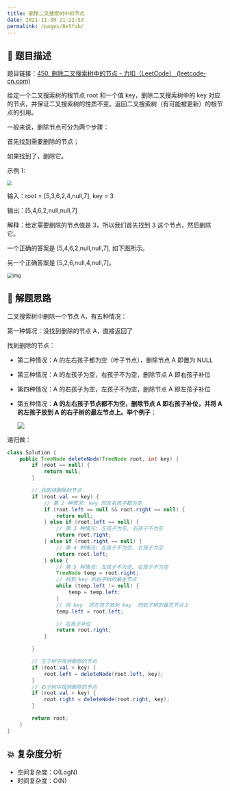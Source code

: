 ```yaml
---
title: 删除二叉搜索树中的节点
date: 2021-11-30 21:22:53
permalink: /pages/8e5fab/
---
```


## 📃 题目描述

题目链接：[450. 删除二叉搜索树中的节点 - 力扣（LeetCode） (leetcode-cn.com)](https://leetcode-cn.com/problems/delete-node-in-a-bst/)

给定一个二叉搜索树的根节点 root 和一个值 key，删除二叉搜索树中的 key 对应的节点，并保证二叉搜索树的性质不变。返回二叉搜索树（有可能被更新）的根节点的引用。

一般来说，删除节点可分为两个步骤：

首先找到需要删除的节点；

如果找到了，删除它。

示例 1:

<img src="https://assets.leetcode.com/uploads/2020/09/04/del_node_1.jpg" style="zoom:67%;" />

输入：root = [5,3,6,2,4,null,7], key = 3

输出：[5,4,6,2,null,null,7]

解释：给定需要删除的节点值是 3，所以我们首先找到 3 这个节点，然后删除它。

一个正确的答案是 [5,4,6,2,null,null,7], 如下图所示。

另一个正确答案是 [5,2,6,null,4,null,7]。

<img src="https://assets.leetcode.com/uploads/2020/09/04/del_node_supp.jpg" alt="img" style="zoom:80%;" />

## 🔔 解题思路

二叉搜索树中删除一个节点 A，有五种情况：

第一种情况：没找到删除的节点 A，直接返回了

找到删除的节点：

- 第二种情况：A 的左右孩子都为空（叶子节点），删除节点 A 即置为 NULL

- 第三种情况：A 的左孩子为空，右孩子不为空，删除节点 A 即右孩子补位

- 第四种情况：A 的右孩子为空，左孩子不为空，删除节点 A 即左孩子补位

- 第五种情况：**A 的左右孩子节点都不为空，删除节点 A 即右孩子补位，并将 A 的左孩子放到 A 的右子树的最左节点上。举个例子**：

  ![](https://cs-wiki.oss-cn-shanghai.aliyuncs.com/img/20220607115258.png)


递归做： 


```java
class Solution {
    public TreeNode deleteNode(TreeNode root, int key) {
        if (root == null) {
            return null;
        }

        // 找到待删除的节点
        if (root.val == key) {
            // 第 2 种情况: key 的左右孩子都为空
            if (root.left == null && root.right == null) {
                return null;
            } else if (root.left == null) {
                // 第 3 种情况: 左孩子为空, 右孩子不为空
                return root.right;
            } else if (root.right == null) {
                // 第 4 种情况: 左孩子不为空, 右孩子为空
                return root.left;
            } else {
                // 第 5 种情况: 左孩子不为空, 右孩子不为空
                TreeNode temp = root.right;
                // 找到 key 的右子树的最左节点
                while (temp.left != null) {
                    temp = temp.left;
                }
                // 将 key  的左孩子放到 key  的右子树的最左节点上
                temp.left = root.left;

                // 右孩子补位
                return root.right;
            }

        }

        // 左子树中找待删除的节点
        if (root.val > key) {
            root.left = deleteNode(root.left, key);
        }
        // 右子树中找待删除的节点
        if (root.val < key) {
            root.right = deleteNode(root.right, key);
        }

        return root;
    }
}
```

## 💥 复杂度分析

- 空间复杂度：O(LogN)
- 时间复杂度：O(N)

